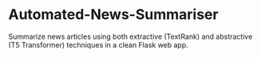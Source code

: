 # Automated-News-Summariser
Summarize news articles using both extractive (TextRank) and abstractive (T5 Transformer) techniques in a clean Flask web app.
